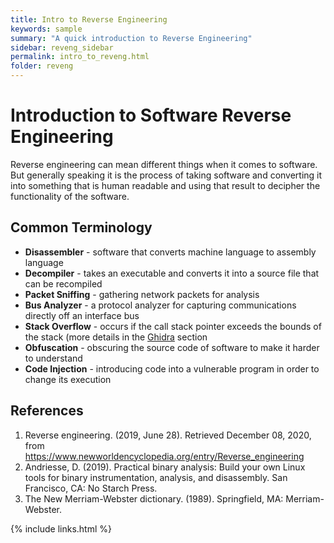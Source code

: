 ```yaml
---
title: Intro to Reverse Engineering
keywords: sample
summary: "A quick introduction to Reverse Engineering"
sidebar: reveng_sidebar
permalink: intro_to_reveng.html
folder: reveng
---
```


# Introduction to Software Reverse Engineering
Reverse engineering can mean different things when it comes to software. But generally speaking it is the process of taking software and converting it into something that is human readable and using that result to decipher the functionality of the software.


## Common Terminology
- **Disassembler** - software that converts machine language to assembly language
- **Decompiler** - takes an executable and converts it into a source file that can be recompiled
- **Packet Sniffing** - gathering network packets for analysis
- **Bus Analyzer** - a protocol analyzer for capturing communications directly off an interface bus
- **Stack Overflow** - occurs if the call stack pointer exceeds the bounds of the stack (more details in the [Ghidra](/look_at_ghidra.html) section
- **Obfuscation** - obscuring the source code of software to make it harder to understand
- **Code Injection** - introducing code into a vulnerable program in order to change its execution


## References
1. Reverse engineering. (2019, June 28). Retrieved December 08, 2020, from https://www.newworldencyclopedia.org/entry/Reverse_engineering
2. Andriesse, D. (2019). Practical binary analysis: Build your own Linux tools for binary instrumentation, analysis, and disassembly. San Francisco, CA: No Starch Press.
3. The New Merriam-Webster dictionary. (1989). Springfield, MA: Merriam-Webster.

{% include links.html %}
